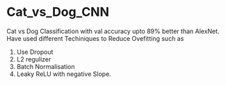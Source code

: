 # Cat_vs_Dog_CNN

Cat vs Dog Classification with val accuracy upto 89% better than AlexNet.
Have used different Techiniques to Reduce Ovefitting such as
1. Use Dropout
2. L2 regulizer
3. Batch Normalisation
4. Leaky ReLU with negative Slope.


